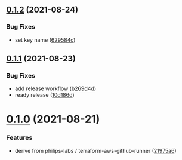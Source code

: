 ## [0.1.2](https://github.com/cdotyone/terraform-ecs-github-runner/compare/v0.1.1...v0.1.2) (2021-08-24)


### Bug Fixes

* set key name ([629584c](https://github.com/cdotyone/terraform-ecs-github-runner/commit/629584c30d8baa3f02ee9d9641351eb99b86066b))



## [0.1.1](https://github.com/cdotyone/terraform-ecs-github-runner/compare/v0.1.0...v0.1.1) (2021-08-23)


### Bug Fixes

* add release workflow ([b269d4d](https://github.com/cdotyone/terraform-ecs-github-runner/commit/b269d4d6f9fd3916c5108f02441b8e5d219326f0))
* ready release ([10d186d](https://github.com/cdotyone/terraform-ecs-github-runner/commit/10d186d5ea52d605e7e408cfd7cc037f2e22692e))



# [0.1.0](https://github.com/cdotyone/terraform-ecs-github-runner/compare/21975a63dd95bed2de2d768036eb913982d5da9d...v0.1.0) (2021-08-21)


### Features

* derive from philips-labs / terraform-aws-github-runner ([21975a6](https://github.com/cdotyone/terraform-ecs-github-runner/commit/21975a63dd95bed2de2d768036eb913982d5da9d))



